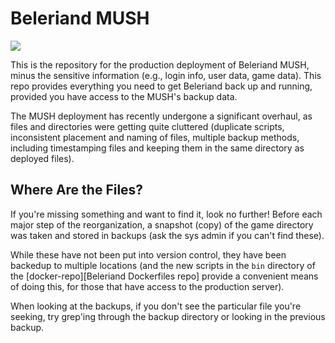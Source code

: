 # Beleriand MUSH

[![][logo]][logo]

This is the repository for the production deployment of Beleriand MUSH, minus
the sensitive information (e.g., login info, user data, game data). This repo
provides everything you need to get Beleriand back up and running, provided you
have access to the MUSH's backup data.

The MUSH deployment has recently undergone a significant overhaul, as files and
directories were getting quite cluttered (duplicate scripts, inconsistent 
placement and naming of files, multiple backup methods, including timestamping 
files and keeping them in the same directory as deployed files).


## Where Are the Files?

If you're missing something and want to find it, look no further! Before each 
major step of the reorganization, a snapshot (copy) of the game directory was
taken and stored in backups (ask the sys admin if you can't find these). 

While these have not been put into version control, they have been backedup
to multiple locations (and the new scripts in the `bin` directory of the
[docker-repo][Beleriand Dockerfiles repo] provide a convenient means of 
doing this, for those that have access to the production server).

When looking at the backups, if you don't see the particular file you're
seeking, try grep'ing through the backup directory or looking in the 
previous backup.


<!-- Named page links below: /-->

[logo]: https://avatars1.githubusercontent.com/u/36963686
[docker-repo]: https://github.com/beleriand-mush/docker
